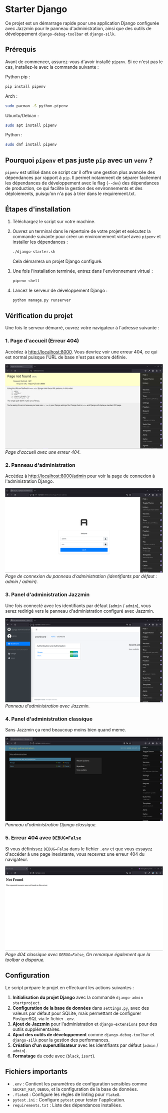 # Starter Django

Ce projet est un démarrage rapide pour une application Django configurée avec Jazzmin pour le panneau d'administration, ainsi que des outils de développement `django-debug-toolbar` et `django-silk`.
## Prérequis

Avant de commencer, assurez-vous d'avoir installé `pipenv`. Si ce n'est pas le cas, installez-le avec la commande suivante :

Python pip : 
```bash
pip install pipenv
```
Arch : 
```bash
sudo pacman -S python-pipenv
```
Ubuntu/Debian : 
```bash
sudo apt install pipenv
```
Python : 
```bash
sudo dnf install pipenv
```

## Pourquoi `pipenv` et pas juste `pip` avec un `venv` ?

`pipenv` est utilisé dans ce script car il offre une gestion plus avancée des dépendances par rapport à `pip`. Il permet notamment de séparer facilement les dépendances de développement avec le flag (`--dev`) des dépendances de production, ce qui facilite la gestion des environnements et des déploiements, puisqu'on n'a pas à trier dans le requirement.txt.


## Étapes d'installation

1. Téléchargez le script sur votre machine.

2. Ouvrez un terminal dans le répertoire de votre projet et exécutez la commande suivante pour créer un environnement virtuel avec `pipenv` et installer les dépendances :

    ```bash
    ./django-starter.sh
    ```

    Cela démarrera un projet Django configuré.

3. Une fois l'installation terminée, entrez dans l'environnement virtuel :

    ```bash
    pipenv shell
    ```

4. Lancez le serveur de développement Django :

    ```bash
    python manage.py runserver
    ```

## Vérification du projet

Une fois le serveur démarré, ouvrez votre navigateur à l'adresse suivante :

### 1. Page d'accueil (Erreur 404)

Accédez à [http://localhost:8000](http://localhost:8000). Vous devriez voir une erreur 404, ce qui est normal puisque l'URL de base n'est pas encore définie.

![Image 1](img/image1.png)  
*Page d'accueil avec une erreur 404.*

### 2. Panneau d'administration

Accédez à [http://localhost:8000/admin](http://localhost:8000/admin) pour voir la page de connexion à l'administration Django.

![Image 2](img/image2.png)  
*Page de connexion du panneau d'administration (identifiants par défaut : admin / admin).*

### 3. Panel d'administration Jazzmin

Une fois connecté avec les identifiants par défaut (`admin` / `admin`), vous serez redirigé vers le panneau d'administration configuré avec Jazzmin.

![Image 3](img/image3.png)  
*Panneau d'administration avec Jazzmin.*

### 4. Panel d'administration classique

Sans Jazzmin ça rend beaucoup moins bien quand meme.

![Image 4](img/image4.png)  
*Panneau d'administration Django classique.*

### 5. Erreur 404 avec `DEBUG=False`

Si vous définissez `DEBUG=False` dans le fichier `.env` et que vous essayez d'accéder à une page inexistante, vous recevrez une erreur 404 du navigateur.

![Image 5](img/image5.png)  
*Page 404 classique avec `DEBUG=False`, On remarque également que la toolbar a disparue.*

## Configuration

Le script prépare le projet en effectuant les actions suivantes :

1. **Initialisation du projet Django** avec la commande `django-admin startproject`.
2. **Configuration de la base de données** dans `settings.py`, avec des valeurs par défaut pour SQLite, mais permettant de configurer PostgreSQL via le fichier `.env`.
3. **Ajout de Jazzmin** pour l'administration et `django-extensions` pour des outils supplémentaires.
4. **Ajout des outils de développement** comme `django-debug-toolbar` et `django-silk` pour la gestion des performances.
5. **Création d'un superutilisateur** avec les identifiants par défaut (`admin` / `admin`).
6. **Formatage** du code avec (`black`, `isort`).

## Fichiers importants

- `.env` : Contient les paramètres de configuration sensibles comme `SECRET_KEY`, `DEBUG`, et la configuration de la base de données.
- `.flake8` : Configure les règles de linting pour `flake8`.
- `pytest.ini` : Configure `pytest` pour tester l'application.
- `requirements.txt` : Liste des dépendances installées.